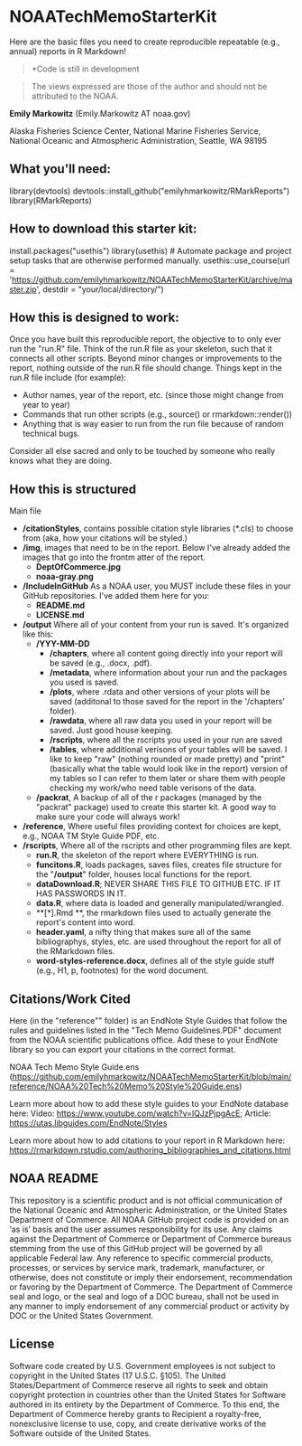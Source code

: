 # NOAATechMemoStarterKit
Here are the basic files you need to create reproducible repeatable (e.g., annual) reports in R Markdown! 

> *Code is still in development

> The views expressed are those of the author and should not be attributed to the NOAA.

**Emily Markowitz** (Emily.Markowitz AT noaa.gov)

Alaska Fisheries Science Center, National Marine
Fisheries Service, National Oceanic and Atmospheric Administration,
Seattle, WA 98195

## What you'll need: 

library(devtools)
devtools::install_github("emilyhmarkowitz/RMarkReports")
library(RMarkReports)

## How to download this starter kit:

install.packages("usethis")
library(usethis) # Automate package and project setup tasks that are otherwise performed manually.
usethis::use_course(url = 'https://github.com/emilyhmarkowitz/NOAATechMemoStarterKit/archive/master.zip', 
                    destdir = "your/local/directory/")

## How this is designed to work: 

Once you have built this reproducible report, the objective to to only ever run the "run.R" file. Think of the run.R file as your skeleton, such that it connects all other scripts. Beyond minor changes or improvements to the report, nothing outside of the run.R file should change. Things kept in the run.R file include (for example):

 - Author names, year of the report, etc. (since those might change from year to year)
 - Commands that run other scripts (e.g., source() or rmarkdown::render())
 - Anything that is way easier to run from the run file because of random technical bugs. 

Consider all else sacred and only to be touched by someone who really knows what they are doing. 

## How this is structured

Main file

 - **/citationStyles**, contains possible citation style libraries (*.cls) to choose from (aka, how your citations will be styled.)
 - **/img**, images that need to be in the report. Below I've already added the images that go into the frontm atter of the report. 
    - **DeptOfCommerce.jpg**
    - **noaa-gray.png**
 - **/IncludeInGitHub** As a NOAA user, you MUST include these files in your GitHub repositories. I've added them here for you:
    - **README.md**
    - **LICENSE.md** 
 - **/output** Where all of your content from your run is saved. It's organized like this:
    - **/YYY-MM-DD** 
       - **/chapters**, where all content going directly into your report will be saved (e.g., .docx, .pdf).
       - **/metadata**, where information about your run and the packages you used is saved. 
       - **/plots**, where .rdata and other versions of your plots will be saved (additonal to those saved for the report in the '/chapters' folder).
       - **/rawdata**, where all raw data you used in your report will be saved. Just good house keeping.
       - **/rscripts**, where all the rscripts you used in your run are saved
       - **/tables**, where additional verisons of your tables will be saved. I like to keep "raw" (nothing rounded or made pretty) and "print" (basically what the table would look like in the report) version of my tables so I can refer to them later or share them with people checking my work/who need table verisons of the data. 
    - **/packrat**, A backup of all of the r packages (managed by the "packrat" package) used to create this starter kit. A good way to make sure your code will always work!
 - **/reference**, Where useful files providing context for choices are kept, e.g., NOAA TM Style Guide PDF, etc.
 - **/rscripts**, Where all of the rscripts and other programming files are kept. 
    - **run.R**, the skeleton of the report where EVERYTHING is run. 
    - **funcitons.R**, loads packages, saves files, creates file structure for the "**/output**" folder, houses local functions for the report.
    - **dataDownload.R**; NEVER SHARE THIS FILE TO GITHUB ETC. IF IT HAS PASSWORDS IN IT.
    - **data.R**, where data is loaded and generally manipulated/wrangled.
    - **[*].Rmd **, the rmarkdown files used to actually generate the report's content into word.
    - **header.yaml**, a nifty thing that makes sure all of the same bibliographys, styles, etc. are used throughout the report for all of the RMarkdown files. 
    - **word-styles-reference.docx**, defines all of the style guide stuff (e.g., H1, p, footnotes) for the word document. 
    

## Citations/Work Cited

Here (in the "reference"" folder) is an EndNote Style Guides that follow the rules and guidelines listed in the "Tech Memo Guidelines.PDF" document from the NOAA scientific publications office. Add these to your EndNote library so you can export your citations in the correct format. 

NOAA Tech Memo Style Guide.ens (https://github.com/emilyhmarkowitz/NOAATechMemoStarterKit/blob/main/reference/NOAA%20Tech%20Memo%20Style%20Guide.ens)

Learn more about how to add these style guides to your EndNote database here: Video: https://www.youtube.com/watch?v=lQJzPjpgAcE; Article: https://utas.libguides.com/EndNote/Styles

Learn more about how to add citations to your report in R Markdown here: https://rmarkdown.rstudio.com/authoring_bibliographies_and_citations.html

## NOAA README

This repository is a scientific product and is not official communication of the National Oceanic and Atmospheric Administration, or the United States Department of Commerce. All NOAA GitHub project code is provided on an ‘as is’ basis and the user assumes responsibility for its use. Any claims against the Department of Commerce or Department of Commerce bureaus stemming from the use of this GitHub project will be governed by all applicable Federal law. Any reference to specific commercial products, processes, or services by service mark, trademark, manufacturer, or otherwise, does not constitute or imply their endorsement, recommendation or favoring by the Department of Commerce. The Department of Commerce seal and logo, or the seal and logo of a DOC bureau, shall not be used in any manner to imply endorsement of any commercial product or activity by DOC or the United States Government.

## License

Software code created by U.S. Government employees is not subject to copyright in the United States (17 U.S.C. §105). The United States/Department of Commerce reserve all rights to seek and obtain copyright protection in countries other than the United States for Software authored in its entirety by the Department of Commerce. To this end, the Department of Commerce hereby grants to Recipient a royalty-free, nonexclusive license to use, copy, and create derivative works of the Software outside of the United States.
